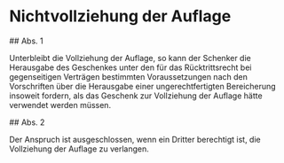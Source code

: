 # Nichtvollziehung der Auflage



\#\# Abs. 1

 Unterbleibt die Vollziehung der Auflage, so kann der Schenker die Herausgabe des Geschenkes unter den für das Rücktrittsrecht bei gegenseitigen Verträgen bestimmten Voraussetzungen nach den Vorschriften über die Herausgabe einer ungerechtfertigten Bereicherung insoweit fordern, als das Geschenk zur Vollziehung der Auflage hätte verwendet werden müssen.

\#\# Abs. 2

 Der Anspruch ist ausgeschlossen, wenn ein Dritter berechtigt ist, die Vollziehung der Auflage zu verlangen. 

